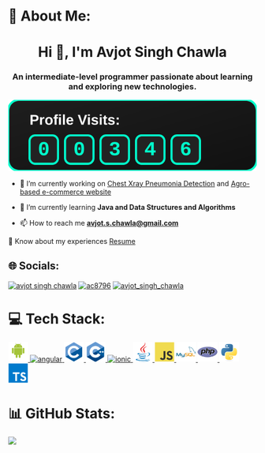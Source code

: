 # 💫 About Me:
<h1 align="center">Hi 👋, I'm Avjot Singh Chawla</h1>
<h3 align="center">An intermediate-level programmer passionate about learning and exploring new technologies.</h3>

![Profile Visits](https://raw.githubusercontent.com/Avjot-Chawla/Avjot-Chawla/main/counter.svg)

- 🔭 I’m currently working on [Chest Xray Pneumonia Detection](https://github.com/Avjot-Chawla/Chest-Xray-Pneumonia-Detection) and [Agro-based e-commerce website](https://github.com/Avjot-Chawla/Agro-based-e-commerce-website)

- 🌱 I’m currently learning **Java and Data Structures and Algorithms**

- 📫 How to reach me **avjot.s.chawla@gmail.com**

📄 Know about my experiences [Resume](https://drive.google.com/file/d/1nv54PJh0rVOCUbPd9HDZhI5XpJ7pH0Uv/view?usp=sharing)

## 🌐 Socials:
<p align="left">
<a href="https://linkedin.com/in/avjot-singh-chawla" target="blank"><img align="center" src="https://raw.githubusercontent.com/rahuldkjain/github-profile-readme-generator/master/src/images/icons/Social/linked-in-alt.svg" alt="avjot singh chawla" height="30" width="40" /></a>
<a href="https://www.hackerrank.com/ac8796" target="blank"><img align="center" src="https://raw.githubusercontent.com/rahuldkjain/github-profile-readme-generator/master/src/images/icons/Social/hackerrank.svg" alt="ac8796" height="30" width="40" /></a>
<a href="https://www.leetcode.com/avjot_singh_chawla" target="blank"><img align="center" src="https://raw.githubusercontent.com/rahuldkjain/github-profile-readme-generator/master/src/images/icons/Social/leet-code.svg" alt="avjot_singh_chawla" height="30" width="40" /></a>
</p>

# 💻 Tech Stack:
<p align="left"> <a href="https://developer.android.com" target="_blank" rel="noreferrer"> <img src="https://raw.githubusercontent.com/devicons/devicon/master/icons/android/android-original-wordmark.svg" alt="android" width="40" height="40"/> </a> <a href="https://angular.io" target="_blank" rel="noreferrer"> <img src="https://angular.io/assets/images/logos/angular/angular.svg" alt="angular" width="40" height="40"/> </a> <a href="https://www.cprogramming.com/" target="_blank" rel="noreferrer"> <img src="https://raw.githubusercontent.com/devicons/devicon/master/icons/c/c-original.svg" alt="c" width="40" height="40"/> </a> <a href="https://www.w3schools.com/cpp/" target="_blank" rel="noreferrer"> <img src="https://raw.githubusercontent.com/devicons/devicon/master/icons/cplusplus/cplusplus-original.svg" alt="cplusplus" width="40" height="40"/> </a> <a href="https://ionicframework.com" target="_blank" rel="noreferrer"> <img src="https://upload.wikimedia.org/wikipedia/commons/d/d1/Ionic_Logo.svg" alt="ionic" width="40" height="40"/> </a> <a href="https://www.java.com" target="_blank" rel="noreferrer"> <img src="https://raw.githubusercontent.com/devicons/devicon/master/icons/java/java-original.svg" alt="java" width="40" height="40"/> </a> <a href="https://developer.mozilla.org/en-US/docs/Web/JavaScript" target="_blank" rel="noreferrer"> <img src="https://raw.githubusercontent.com/devicons/devicon/master/icons/javascript/javascript-original.svg" alt="javascript" width="40" height="40"/> </a> <a href="https://www.mysql.com/" target="_blank" rel="noreferrer"> <img src="https://raw.githubusercontent.com/devicons/devicon/master/icons/mysql/mysql-original-wordmark.svg" alt="mysql" width="40" height="40"/> </a> <a href="https://www.php.net" target="_blank" rel="noreferrer"> <img src="https://raw.githubusercontent.com/devicons/devicon/master/icons/php/php-original.svg" alt="php" width="40" height="40"/> </a> <a href="https://www.python.org" target="_blank" rel="noreferrer"> <img src="https://raw.githubusercontent.com/devicons/devicon/master/icons/python/python-original.svg" alt="python" width="40" height="40"/> </a> <a href="https://www.typescriptlang.org/" target="_blank" rel="noreferrer"> <img src="https://raw.githubusercontent.com/devicons/devicon/master/icons/typescript/typescript-original.svg" alt="typescript" width="40" height="40"/> </a> </p>

# 📊 GitHub Stats:
![](https://github-readme-streak-stats.herokuapp.com/?user=Avjot-Chawla&theme=onedark&hide_border=false)<br/>
